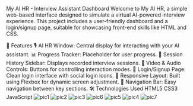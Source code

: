 My AI HR - Interview Assistant Dashboard
Welcome to My AI HR, a simple web-based interface designed to simulate a virtual AI-powered interview experience. This project includes a user-friendly dashboard and a login/signup page, suitable for showcasing front-end skills like HTML and CSS.

🚀 Features
🎙️ AI HR Window: Central display for interacting with your AI assistant.
📊 Progress Tracker: Placeholder for user progress.
🧾 Session History Sidebar: Displays recorded interview sessions.
🎥 Video & Audio Controls: Buttons for controlling interaction modes.
🔐 Login/Signup Page: Clean login interface with social login icons.
📑 Responsive Layout: Built using Flexbox for dynamic screen adjustment.
🧭 Navigation Bar: Easy navigation between key sections.
🛠️ Technologies Used
HTML5
CSS3
JavaScript
![pic1](https://github.com/user-attachments/assets/84e9952f-0123-48bd-a8c6-add1bffe66f4)
![pic2](https://github.com/user-attachments/assets/2cbe0646-c4dd-4b67-965e-3359bc763a6a)
![pic3](https://github.com/user-attachments/assets/8e6846b8-ad00-4fc7-9a17-34e8eb4e092a)
![pic6](https://github.com/user-attachments/assets/fae92a56-bedc-47fb-b068-315a07db5e8d)
![pic5](https://github.com/user-attachments/assets/3fe36b48-2d44-4a57-815a-18ed20f6a7e1)
![pic4](https://github.com/user-attachments/assets/8cd2831c-ad23-4b01-8f8b-4252dd4cc3e6)
![pic7](https://github.com/user-attachments/assets/00ddcac7-9db7-4e5d-b9df-dee1349947bf)

